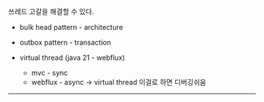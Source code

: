 
쓰레드 고갈을 해결할 수 있다.

- bulk head pattern  - architecture 


- outbox pattern  - transaction 


- virtual thread (java 21 - webflux)
	- mvc  - sync 
	- webflux - async  -> virtual thread  이걸로 하면 디버깅쉬움 


-------
